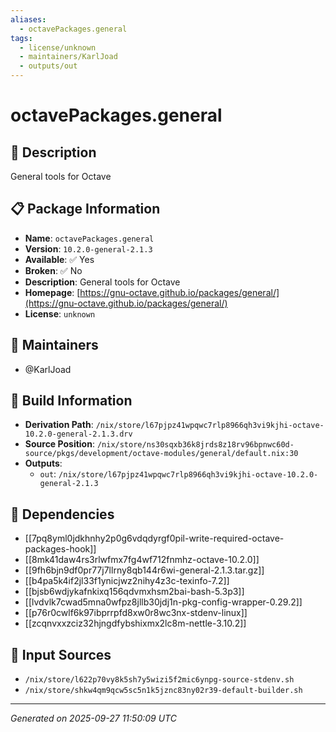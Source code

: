 ```yaml
---
aliases:
  - octavePackages.general
tags:
  - license/unknown
  - maintainers/KarlJoad
  - outputs/out
---
```


# octavePackages.general

## 📝 Description

General tools for Octave

## 📋 Package Information

- **Name**: `octavePackages.general`
- **Version**: `10.2.0-general-2.1.3`
- **Available**: ✅ Yes
- **Broken**: ✅ No
- **Description**: General tools for Octave
- **Homepage**: [https://gnu-octave.github.io/packages/general/](https://gnu-octave.github.io/packages/general/)
- **License**: `unknown`
## 👥 Maintainers

- @KarlJoad


## 🔧 Build Information

- **Derivation Path**: `/nix/store/l67pjpz41wpqwc7rlp8966qh3vi9kjhi-octave-10.2.0-general-2.1.3.drv`
- **Source Position**: `/nix/store/ns30sqxb36k8jrds8z18rv96bpnwc60d-source/pkgs/development/octave-modules/general/default.nix:30`
- **Outputs**:
  - `out`:  `/nix/store/l67pjpz41wpqwc7rlp8966qh3vi9kjhi-octave-10.2.0-general-2.1.3`

## 🔗 Dependencies

- [[7pq8yml0jdkhnhy2p0g6vdqdyrgf0pil-write-required-octave-packages-hook]]
- [[8mk41daw4rs3rlwfmx7fg4wf712fnmhz-octave-10.2.0]]
- [[9fh6bjn9df0pr77j7llrny8qb144r6wi-general-2.1.3.tar.gz]]
- [[b4pa5k4if2jl33f1ynicjwz2nihy4z3c-texinfo-7.2]]
- [[bjsb6wdjykafnkixq156qdvmxhsm2bai-bash-5.3p3]]
- [[lvdvlk7cwad5mna0wfpz8jllb30jdj1n-pkg-config-wrapper-0.29.2]]
- [[p76r0cwlf6k97ibprrpfd8xw0r8wc3nx-stdenv-linux]]
- [[zcqnvxxzciz32hjngdfybshixmx2lc8m-nettle-3.10.2]]

## 📁 Input Sources

- `/nix/store/l622p70vy8k5sh7y5wizi5f2mic6ynpg-source-stdenv.sh`
- `/nix/store/shkw4qm9qcw5sc5n1k5jznc83ny02r39-default-builder.sh`

---
*Generated on 2025-09-27 11:50:09 UTC*
